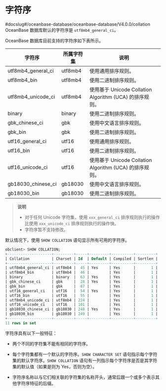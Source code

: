 字符序 
========================
#docslug#/oceanbase-database/oceanbase-database/V4.0.0/collation
OceanBase 数据库默认的字符序是 `utf8mb4_general_ci`。

OceanBase 数据库目前支持的字符序如下表所示。


|        字符序         |  所属字符集  |                      说明                       |
|--------------------|---------|-----------------------------------------------|
| utf8mb4_general_ci | utf8mb4 | 使用通用排序规则。                                     |
| utf8mb4_bin        | utf8mb4 | 使用二进制排序规则。                                    |
| utf8mb4_unicode_ci | utf8mb4 | 使用基于 Unicode Collation Algorithm (UCA) 的排序规则。 |
| binary             | binary  | 使用二进制排序规则。                                    |
| gbk_chinese_ci     | gbk     | 使用中文语言排序规则。                                   |
| gbk_bin            | gbk     | 使用二进制排序规则。                                    |
| utf16_general_ci   | utf16   | 使用通用排序规则。                                     |
| utf16_bin          | utf16   | 使用二进制排序规则。                                    |
| utf16_unicode_ci   | utf16   | 使用基于 Unicode Collation Algorithm (UCA) 的排序规则。 |
| gb18030_chinese_ci | gb18030 | 使用中文语言排序规则。                                   |
| gb18030_bin        | gb18030 | 使用二进制排序规则。                                    |


>**说明**
>
>* 对于任何 Unicode 字符集，使用 `xxx_general_ci` 排序规则执行的操作比使用 `xxx_unicode_ci` 排序规则执行的操作快。
>* 字符序暂不支持修改。

  




默认情况下，使用 `SHOW COLLATION` 语句显示所有可用的字符序。

```sql
obclient> SHOW COLLATION;
+--------------------+---------+-----+---------+----------+---------+
| Collation          | Charset | Id  | Default | Compiled | Sortlen |
+--------------------+---------+-----+---------+----------+---------+
| utf8mb4_general_ci | utf8mb4 |  45 | Yes     | Yes      |       1 |
| utf8mb4_bin        | utf8mb4 |  46 |         | Yes      |       1 |
| binary             | binary  |  63 | Yes     | Yes      |       1 |
| gbk_chinese_ci     | gbk     |  28 | Yes     | Yes      |       1 |
| gbk_bin            | gbk     |  87 |         | Yes      |       1 |
| utf16_general_ci   | utf16   |  54 | Yes     | Yes      |       1 |
| utf16_bin          | utf16   |  55 |         | Yes      |       1 |
| utf8mb4_unicode_ci | utf8mb4 | 224 |         | Yes      |       1 |
| utf16_unicode_ci   | utf16   | 101 |         | Yes      |       1 |
| gb18030_chinese_ci | gb18030 | 248 | Yes     | Yes      |       1 |
| gb18030_bin        | gb18030 | 249 |         | Yes      |       1 |
+--------------------+---------+-----+---------+----------+---------+
11 rows in set 
```



字符序具有以下一般特征：

* 两个不同的字符集不能有相同的字符序。

  

* 每个字符集都有一个默认的字符序。`SHOW CHARACTER SET` 语句指示每个字符集的默认字符序。`SHOW COLLATION` 语句有一列指示每个字符序是否是其字符集的默认值（如果是则为 Yes，否则为空）。

  

* 字符序名称以与它们相关联的字符集的名称开头，通常后跟一个或多个表示其他字符序特征的后缀。

  



